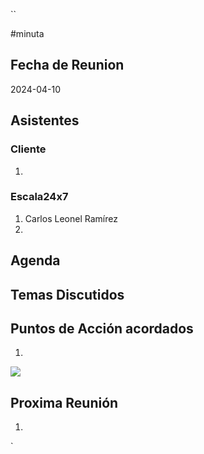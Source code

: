 ``

#minuta
## Fecha de Reunion
2024-04-10

## Asistentes

### Cliente
1. 
### Escala24x7
1. Carlos Leonel Ramírez
2. 

## Agenda

## Temas Discutidos



## Puntos de Acción acordados
1. 
![](../attachments/Pasted%20image%2020240410104727.png)
## Proxima Reunión
1.  

`